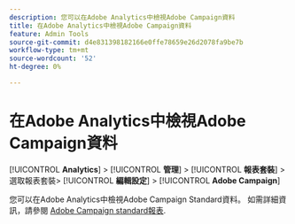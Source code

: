 ```yaml
---
description: 您可以在Adobe Analytics中檢視Adobe Campaign資料
title: 在Adobe Analytics中檢視Adobe Campaign資料
feature: Admin Tools
source-git-commit: d4e831398182166e0ffe78659e26d2078fa9be7b
workflow-type: tm+mt
source-wordcount: '52'
ht-degree: 0%

---
```



# 在Adobe Analytics中檢視Adobe Campaign資料

[!UICONTROL **Analytics**] > [!UICONTROL **管理**] > [!UICONTROL **報表套裝**] >選取報表套裝> [!UICONTROL **編輯設定**] > [!UICONTROL **Adobe Campaign**]

您可以在Adobe Analytics中檢視Adobe Campaign Standard資料。 如需詳細資訊，請參閱 [Adobe Campaign standard報表](/help/integrate/adobe-campaign.md).